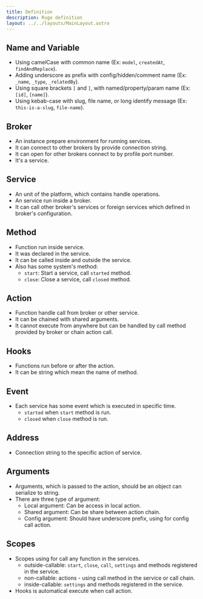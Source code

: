 ```yaml
---
title: Definition
description: Rugo definition
layout: ../../layouts/MainLayout.astro
---
```



## Name and Variable

- Using camelCase with common name (Ex: `model`, `createdAt`, `findAndReplace`).
- Adding underscore as prefix with config/hidden/comment name (Ex: `_name`, `_type`, `_relatedBy`).
- Using square brackets `[` and `]`, with named/property/param name (Ex: `[id]`, `[name]`).
- Using kebab-case with slug, file name, or long identify message (Ex: `this-is-a-slug`, `file-name`).

## Broker

- An instance prepare environment for running services.
- It can connect to other brokers by provide connection string.
- It can open for other brokers connect to by profile port number.
- It's a service.

## Service

- An unit of the platform, which contains handle operations.
- An service run inside a broker.
- It can call other broker's services or foreign services which defined in broker's configuration.

## Method

- Function run inside service.
- It was declared in the service.
- It can be called inside and outside the service.
- Also has some system's method:
  + `start`: Start a service, call `started` method.
  + `close`: Close a service, call `closed` method.

## Action

- Function handle call from broker or other service.
- It can be chained with shared arguments.
- It cannot execute from anywhere but can be handled by call method provided by broker or chain action call.

## Hooks

- Functions run before or after the action.
- It can be string which mean the name of method.

## Event

- Each service has some event which is executed in specific time.
  + `started` when `start` method is run.
  + `closed` when `close` method is run.

## Address

- Connection string to the specific action of service. 

## Arguments

- Arguments, which is passed to the action, should be an object can serialize to string.
- There are three type of argument:
  + Local argument: Can be access in local action.
  + Shared argument: Can be share between action chain.
  + Config argument: Should have underscore prefix, using for config call action.

## Scopes

- Scopes using for call any function in the services.
  + outside-callable: `start`, `close`, `call`, `settings` and methods registered in the service.
  + non-callable: actions - using call method in the service or call chain.
  + inside-callable: `settings` and methods registered in the service.
- Hooks is automatical execute when call action.